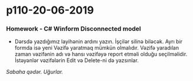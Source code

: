 # p110-20-06-2019

### Homework - C# Winform Disconnected model
- Dərsdə yazdığımız layihənin ardını yazın. İşçilər silinə biləcək. Ayrı bir formda isə yeni Vəzifə yaratmaq mümkün olmalıdır. Vəzifə yaradılan zaman vəzifənin adı və hansı vəzifəyə report etməli olduğu seçilməlidir. İstəyənlər vəzifələrin Edit və Delete-ni də yazsınlar.

*Sabaha qədər. Uğurlar.*
